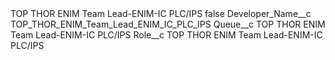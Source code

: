 <?xml version="1.0" encoding="UTF-8"?>
<CustomMetadata xmlns="http://soap.sforce.com/2006/04/metadata" xmlns:xsi="http://www.w3.org/2001/XMLSchema-instance" xmlns:xsd="http://www.w3.org/2001/XMLSchema">
    <label>TOP THOR ENIM Team Lead-ENIM-IC PLC/IPS</label>
    <protected>false</protected>
    <values>
        <field>Developer_Name__c</field>
        <value xsi:type="xsd:string">TOP_THOR_ENIM_Team_Lead_ENIM_IC_PLC_IPS</value>
    </values>
    <values>
        <field>Queue__c</field>
        <value xsi:type="xsd:string">TOP THOR ENIM Team Lead-ENIM-IC PLC/IPS</value>
    </values>
    <values>
        <field>Role__c</field>
        <value xsi:type="xsd:string">TOP THOR ENIM Team Lead-ENIM-IC PLC/IPS</value>
    </values>
</CustomMetadata>
